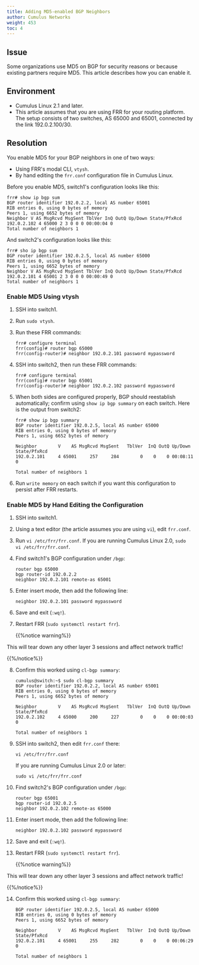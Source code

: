 ```yaml
---
title: Adding MD5-enabled BGP Neighbors
author: Cumulus Networks
weight: 453
toc: 4
---
```


## Issue

Some organizations use MD5 on BGP for security reasons or because existing partners require MD5. This article describes how you can enable it.

## Environment

- Cumulus Linux 2.1 and later.
- This article assumes that you are using FRR for your routing platform. The setup consists of two switches, AS 65000 and 65001, connected by the link 192.0.2.100/30.

## Resolution

You enable MD5 for your BGP neighbors in one of two ways:

- Using FRR's modal CLI, `vtysh`.
- By hand editing the `frr.conf` configuration file in Cumulus Linux.

Before you enable MD5, switch1's configuration looks like this:

    frr# show ip bgp sum
    BGP router identifier 192.0.2.2, local AS number 65001
    RIB entries 0, using 0 bytes of memory
    Peers 1, using 6652 bytes of memory
    Neighbor V AS MsgRcvd MsgSent TblVer InQ OutQ Up/Down State/PfxRcd
    192.0.2.102 4 65000 2 3 0 0 0 00:00:04 0
    Total number of neighbors 1

And switch2's configuration looks like this:

    frr# sho ip bgp sum
    BGP router identifier 192.0.2.5, local AS number 65000
    RIB entries 0, using 0 bytes of memory
    Peers 1, using 6652 bytes of memory
    Neighbor V AS MsgRcvd MsgSent TblVer InQ OutQ Up/Down State/PfxRcd
    192.0.2.101 4 65001 2 3 0 0 0 00:00:49 0
    Total number of neighbors 1

### Enable MD5 Using vtysh

1.  SSH into switch1.

2.  Run `sudo vtysh`.

3.  Run these FRR commands:  

        frr# configure terminal
        frr(config)# router bgp 65000
        frr(config-router)# neighbor 192.0.2.101 password mypassword

4.  SSH into switch2, then run these FRR commands:  

        frr# configure terminal
        frr(config)# router bgp 65001
        frr(config-router)# neighbor 192.0.2.102 password mypassword

5.  When both sides are configured properly, BGP should reestablish automatically; confirm using `show ip bgp summary` on each switch. Here is the output from switch2:  

        frr# show ip bgp summary  
        BGP router identifier 192.0.2.5, local AS number 65000
        RIB entries 0, using 0 bytes of memory
        Peers 1, using 6652 bytes of memory
        
        Neighbor        V    AS MsgRcvd MsgSent   TblVer  InQ OutQ Up/Down  State/PfxRcd
        192.0.2.101     4 65001     257     284        0    0    0 00:08:11        0
        
        Total number of neighbors 1

6.  Run `write memory` on each switch if you want this configuration to
    persist after FRR restarts.

### Enable MD5 by Hand Editing the Configuration

1.  SSH into switch1.

2.  Using a text editor (the article assumes you are using `vi`), edit `frr.conf`.

3.  Run `vi /etc/frr/frr.conf`. If you are running Cumulus Linux 2.0, `sudo vi /etc/frr/frr.conf`.

4.  Find switch1's BGP configuration under `/bgp`:  

        router bgp 65000
        bgp router-id 192.0.2.2
        neighbor 192.0.2.101 remote-as 65001

5.  Enter insert mode, then add the following line:  

        neighbor 192.0.2.101 password mypassword

6.  Save and exit (`:wq!`).

7.  Restart FRR (`sudo systemctl restart frr`).

    {{%notice warning%}}

This will tear down any other layer 3 sessions and affect network traffic!

{{%/notice%}}

8.  Confirm this worked using `cl-bgp summary`:  

        cumulus@switch:~$ sudo cl-bgp summary 
        BGP router identifier 192.0.2.2, local AS number 65001
        RIB entries 0, using 0 bytes of memory
        Peers 1, using 6652 bytes of memory
        
        Neighbor        V    AS MsgRcvd MsgSent   TblVer  InQ OutQ Up/Down  State/PfxRcd
        192.0.2.102     4 65000     200     227        0    0    0 00:00:03        0
        
        Total number of neighbors 1

9.  SSH into switch2, then edit `frr.conf` there:  

        vi /etc/frr/frr.conf

    If you are running Cumulus Linux 2.0 or later:

        sudo vi /etc/frr/frr.conf

10. Find switch2's BGP configuration under `/bgp`:  

        router bgp 65001
        bgp router-id 192.0.2.5
        neighbor 192.0.2.102 remote-as 65000

11. Enter insert mode, then add the following line:  

        neighbor 192.0.2.102 password mypassword

12. Save and exit (`:wq!`).

13. Restart FRR (`sudo systemctl restart frr`).

    {{%notice warning%}}

This will tear down any other layer 3 sessions and affect network traffic!

{{%/notice%}}

14. Confirm this worked using `cl-bgp summary`:  

        BGP router identifier 192.0.2.5, local AS number 65000
        RIB entries 0, using 0 bytes of memory
        Peers 1, using 6652 bytes of memory
        
        Neighbor        V    AS MsgRcvd MsgSent   TblVer  InQ OutQ Up/Down  State/PfxRcd
        192.0.2.101     4 65001     255     282        0    0    0 00:06:29        0
        
        Total number of neighbors 1
